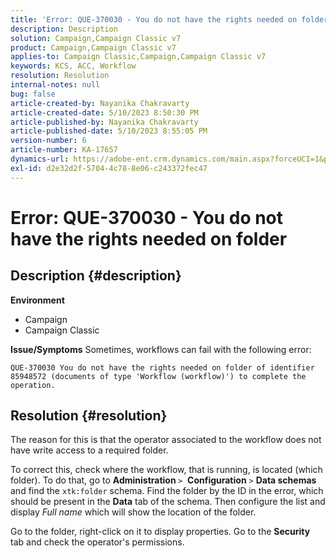```yaml
---
title: 'Error: QUE-370030 - You do not have the rights needed on folder'
description: Description
solution: Campaign,Campaign Classic v7
product: Campaign,Campaign Classic v7
applies-to: Campaign Classic,Campaign,Campaign Classic v7
keywords: KCS, ACC, Workflow
resolution: Resolution
internal-notes: null
bug: false
article-created-by: Nayanika Chakravarty
article-created-date: 5/10/2023 8:50:30 PM
article-published-by: Nayanika Chakravarty
article-published-date: 5/10/2023 8:55:05 PM
version-number: 6
article-number: KA-17657
dynamics-url: https://adobe-ent.crm.dynamics.com/main.aspx?forceUCI=1&pagetype=entityrecord&etn=knowledgearticle&id=a42ea84a-74ef-ed11-8849-6045bd006239
exl-id: d2e32d2f-5704-4c78-8e06-c243372fec47
---
```

# Error: QUE-370030 - You do not have the rights needed on folder

## Description {#description}

<b>Environment</b>
- Campaign
- Campaign Classic

<b>Issue/Symptoms</b>
Sometimes, workflows can fail with the following error:


```
QUE-370030 You do not have the rights needed on folder of identifier 85948572 (documents of type 'Workflow (workflow)') to complete the operation.
```



## Resolution {#resolution}


The reason for this is that the operator associated to the workflow does not have write access to a required folder.

To correct this, check where the workflow, that is running, is located (which folder). To do that, go to <b>Administration </b>`>`  <b>Configuration</b> `>`  <b>Data schemas</b> and find the `xtk:folder` schema. Find the folder by the ID in the error, which should be present in the <b>Data</b> tab of the schema. Then configure the list and display *Full name* which will show the location of the folder.

Go to the folder, right-click on it to display properties. Go to the <b>Security</b> tab and check the operator's permissions.
